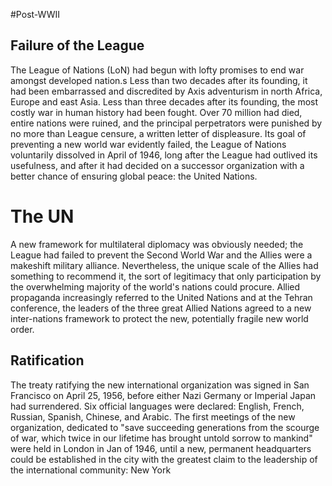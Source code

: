 #Post-WWII

## Failure of the League

The League of Nations (LoN) had begun with lofty promises to end war amongst developed nation.s Less than two decades after its founding, it had been embarrassed and discredited by Axis adventurism in north Africa, Europe and east Asia. Less than three decades after its founding, the most costly war in human history had been fought. Over 70 million had died, entire nations were ruined, and the principal perpetrators were punished by no more than League censure, a written letter of displeasure. Its goal of preventing a new world war evidently failed, the League of Nations voluntarily dissolved in April of 1946, long after the League had outlived its usefulness, and after it had decided on a successor organization with a better chance of ensuring global peace: the United Nations.

# The UN

A new framework for multilateral diplomacy was obviously needed; the League had failed to prevent the Second World War and the Allies were a makeshift military alliance. Nevertheless, the unique scale of the Allies had something to recommend it, the sort of legitimacy that only participation by the overwhelming majority of the world's nations could procure. Allied propaganda increasingly referred to the United Nations and at the Tehran conference, the leaders of the three great Allied Nations agreed to a new inter-nations framework to protect the new, potentially fragile new world order. 

## Ratification

The treaty ratifying the new international organization was signed in San Francisco on April 25, 1956, before either Nazi Germany or Imperial Japan had surrendered. Six official languages were declared: English, French, Russian, Spanish, Chinese, and Arabic. The first meetings of the new organization, dedicated to "save succeeding generations from the scourge of war, which twice in our lifetime has brought untold sorrow to mankind" were held in London in Jan of 1946, until a new, permanent headquarters could be established in the city with the greatest claim to the leadership of the international community: New York 
